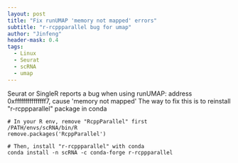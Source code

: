 ```yaml
---
layout: post
title: "Fix runUMAP 'memory not mapped' errors"
subtitle: "r-rcppparallel bug for umap"
author: "Jinfeng"
header-mask: 0.4
tags:
  - Linux
  - Seurat
  - scRNA
  - umap
---
```


Seurat or SingleR reports a bug when using runUMAP: address 0xfffffffffffffff7, cause 'memory not mapped'
The way to fix this is to reinstall "r-rcppparallel" package in conda

```
# In your R env, remove "RcppParallel" first 
/PATH/envs/scRNA/bin/R
remove.packages('RcppParallel')

# Then, install "r-rcppparallel" with conda
conda install -n scRNA -c conda-forge r-rcppparallel
```
